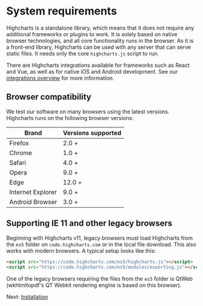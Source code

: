 System requirements
===

Highcharts is a standalone library, which means that it does not require any additional frameworks or plugins to work. It is solely based on native browser technologies, and all core functionality runs in the browser. As it is a front-end library, Highcharts can be used with any server that can serve static files. It needs only the core `highcharts.js` script to run.

There are Highcharts integrations available for frameworks such as React and Vue, as well as for native iOS and Android development. See our [integrations overview](https://www.highcharts.com/integrations/) for more information.

Browser compatibility
---------------------

We test our software on many browsers using the latest versions. Highcharts runs on the following browser versions:

|Brand|Versions supported|
|--- |--- |
|Firefox|2.0 +|
|Chrome|1.0 +|
|Safari|4.0 +|
|Opera|9.0 +|
|Edge|12.0 +|
|Internet Explorer|9.0 +|
|Android Browser|3.0 +|

Supporting IE 11 and other legacy browsers
-----------------

Beginning with Highcharts v11, legacy browsers must load Highcharts from the `es5` folder on `code.highcharts.com` or in the local file download. This also works with modern browsers. A typical setup looks like this:

```html
<script src="https://code.highcharts.com/es5/highcharts.js"></script>
<script src="https://code.highcharts.com/es5/modules/exporting.js"></script>
```

One of the legacy browsers requiring the files from the `es5` folder is QtWeb (wkhtmltopdf's QT Webkit rendering engine is based on this browser).

Next: [Installation](https://www.highcharts.com/docs/getting-started/installation) 